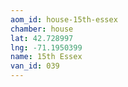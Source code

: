 ```yaml
---
aom_id: house-15th-essex
chamber: house
lat: 42.728997
lng: -71.1950399
name: 15th Essex
van_id: 039
---
```

